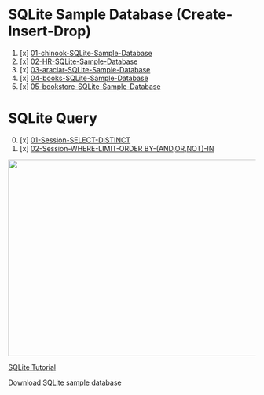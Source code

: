 # SQLite Sample Database (Create-Insert-Drop)

01. [x] [01-chinook-SQLite-Sample-Database](./01-chinook-SQLite-Sample-Database)
02. [x] [02-HR-SQLite-Sample-Database](./02-HR-SQLite-Sample-Database)
03. [x] [03-araclar-SQLite-Sample-Database](./03-araclar-SQLite-Sample-Database)
04. [x] [04-books-SQLite-Sample-Database](./04-books-SQLite-Sample-Database)
05. [x] [05-bookstore-SQLite-Sample-Database](./05-bookstore-SQLite-Sample-Database)



# SQLite Query

00. [x] [01-Session-SELECT-DISTINCT](./01-Session-SELECT-DISTINCT.sql)
02. [x] [02-Session-WHERE-LIMIT-ORDER BY-(AND,OR,NOT)-IN](./02-Session-WHERE-LIMIT-ORDER%20BY-(AND%2COR%2CNOT)-IN.sql)



[<img src="https://www.sqlitetutorial.net/wp-content/uploads/2015/11/sqlite-sample-database-color.jpg" width=700, height=400 />][sqlDbDiagram]

[SQLite Tutorial](https://www.sqlitetutorial.net/)

[Download SQLite sample database][sqlDownload]

[mainPage]: https://github.com/celik-muhammed/00-Index-of-GitHub-Public-Projects-Repository-Logs

[sqlDbDiagram]: https://www.sqlitetutorial.net/sqlite-tutorial/sqlite-sample-database/

[sqlDownload]: https://www.sqlitetutorial.net/wp-content/uploads/2018/03/chinook.zip
